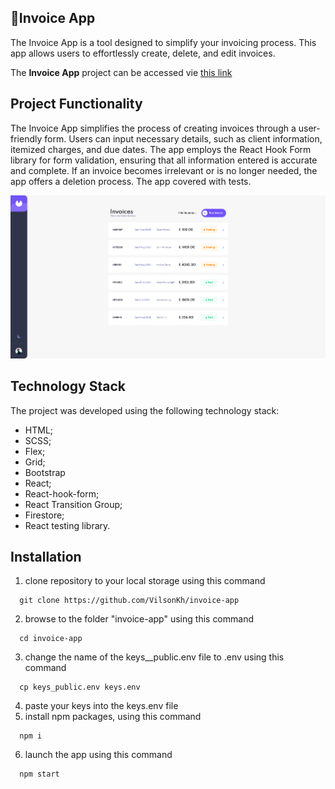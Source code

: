 ## 🧾Invoice App

The Invoice App is a tool designed to simplify your invoicing process. This app allows users to effortlessly create, delete, and edit invoices.

The **Invoice App** project can be accessed vie [this link]()

## Project Functionality

The Invoice App simplifies the process of creating invoices through a user-friendly form. Users can input necessary details, such as client information, itemized charges, and due dates. The app employs the React Hook Form library for form validation, ensuring that all information entered is accurate and complete. If an invoice becomes irrelevant or is no longer needed, the app offers a deletion process. The app covered with tests.

<img width="1920" alt="InvoiceApp" src="https://github.com/VilsonKh/VilsonKh/blob/main/invoice%20app.png">

## Technology Stack

The project was developed using the following technology stack:

-   HTML;
-   SCSS;
-   Flex;
-   Grid;
-   Bootstrap
-   React;
-   React-hook-form;
-   React Transition Group;
-   Firestore;
-   React testing library.

## Installation

1. clone repository to your local storage using this command

```
  git clone https://github.com/VilsonKh/invoice-app
```

2. browse to the folder "invoice-app" using this command

```
  cd invoice-app
```

3. change the name of the keys\_\_public.env file to .env using this command

```
  cp keys_public.env keys.env
```

4. paste your keys into the keys.env file
5. install npm packages, using this command

```
  npm i
```

6. launch the app using this command

```
  npm start
```
